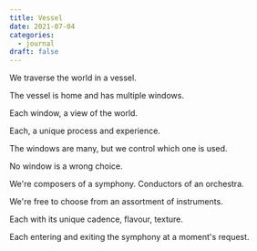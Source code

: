 ```yaml
---
title: Vessel
date: 2021-07-04
categories:
  - journal
draft: false
---
```


We traverse the world in a vessel.

The vessel is home and has multiple windows.

Each window, a view of the world.

Each, a unique process and experience.

The windows are many, but we control which one is used.

No window is a wrong choice.

We're composers of a symphony. Conductors of an orchestra.

We're free to choose from an assortment of instruments.

Each with its unique cadence, flavour, texture.

Each entering and exiting the symphony at a moment's request.
